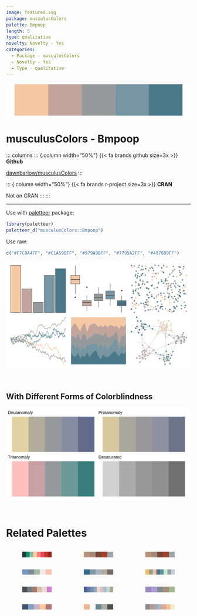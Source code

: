 ```yaml
---
image: featured.svg
package: musculusColors
palette: Bmpoop
length: 5
type: qualitative
novelty: Novelty - Yes
categories:
  - Package - musculusColors
  - Novelty - Yes
  - Type - qualitative
---
```


![](featured.svg)

# musculusColors - Bmpoop 

::: columns
::: {.column width="50%"}
{{< fa brands github size=3x >}}
**Github**

[dawnbarlow/musculusColors](https://github.com/dawnbarlow/musculusColors)
:::

::: {.column width="50%"}
{{< fa brands r-project size=3x >}}
**CRAN**

Not on CRAN
:::
:::

<hr> 

Use with [paletteer](https://emilhvitfeldt.github.io/paletteer/) package:

```r
library(paletteer)
paletteer_d("musculusColors::Bmpoop")
```

Use raw:

```r
c("#F7C8A4FF", "#C1A59DFF", "#979A9BFF", "#7795A2FF", "#497889FF")
``` 

![](examples.png) 

  <br>
  
  ## With Different Forms of Colorblindness
  
  ![](colorblind.svg) 

<br>

# Related Palettes

<div class="list" style="display: grid; grid-template-columns: auto auto auto;"> <figure class="figure">
<a href="../../awtools/a_palette/"> <img src="../../awtools/a_palette/featured.svg" style="width: 100%;" class="figure-img"></a>
</figure> <figure class="figure">
<a href="../../ButterflyColors/hamadryas_feronia/"> <img src="../../ButterflyColors/hamadryas_feronia/featured.svg" style="width: 100%;" class="figure-img"></a>
</figure> <figure class="figure">
<a href="../../ButterflyColors/hamadryas_feronia/"> <img src="../../ButterflyColors/hamadryas_feronia/featured.svg" style="width: 100%;" class="figure-img"></a>
</figure> <figure class="figure">
<a href="../../fishualize/Harengula_jaguana/"> <img src="../../fishualize/Harengula_jaguana/featured.svg" style="width: 100%;" class="figure-img"></a>
</figure> <figure class="figure">
<a href="../../calecopal/casj/"> <img src="../../calecopal/casj/featured.svg" style="width: 100%;" class="figure-img"></a>
</figure> <figure class="figure">
<a href="../../ltc/reading/"> <img src="../../ltc/reading/featured.svg" style="width: 100%;" class="figure-img"></a>
</figure> <figure class="figure">
<a href="../../beyonce/X126/"> <img src="../../beyonce/X126/featured.svg" style="width: 100%;" class="figure-img"></a>
</figure> <figure class="figure">
<a href="../../nord/afternoon_prarie/"> <img src="../../nord/afternoon_prarie/featured.svg" style="width: 100%;" class="figure-img"></a>
</figure> <figure class="figure">
<a href="../../calecopal/collinsia/"> <img src="../../calecopal/collinsia/featured.svg" style="width: 100%;" class="figure-img"></a>
</figure> <figure class="figure">
<a href="../../ltc/ploen/"> <img src="../../ltc/ploen/featured.svg" style="width: 100%;" class="figure-img"></a>
</figure> <figure class="figure">
<a href="../../futurevisions/venus/"> <img src="../../futurevisions/venus/featured.svg" style="width: 100%;" class="figure-img"></a>
</figure> <figure class="figure">
<a href="../../ghibli/MononokeLight/"> <img src="../../ghibli/MononokeLight/featured.svg" style="width: 100%;" class="figure-img"></a>
</figure> 
</div>

